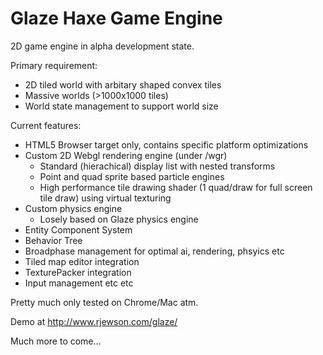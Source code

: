 Glaze Haxe Game Engine
======================

2D game engine in alpha development state.

Primary requirement:
- 2D tiled world with arbitary shaped convex tiles
- Massive worlds (>1000x1000 tiles)
- World state management to support world size

Current features:
- HTML5 Browser target only, contains specific platform optimizations
- Custom 2D Webgl rendering engine (under /wgr)
  - Standard (hierachical) display list with nested transforms
  - Point and quad sprite based particle engines
  - High performance tile drawing shader (1 quad/draw for full screen tile draw) using virtual texturing
- Custom physics engine
  - Losely based on Glaze physics engine
- Entity Component System
- Behavior Tree
- Broadphase management for optimal ai, rendering, phsyics etc
- Tiled map editor integration
- TexturePacker integration 
- Input management etc etc

Pretty much only tested on Chrome/Mac atm.  

Demo at http://www.rjewson.com/glaze/

Much more to come...